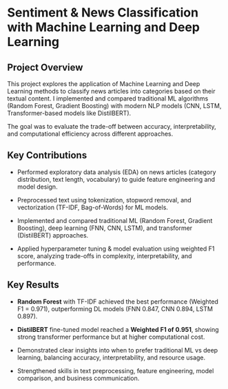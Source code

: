 # Sentiment & News Classification with Machine Learning and Deep Learning
## Project Overview
This project explores the application of Machine Learning and Deep Learning methods to classify news articles into categories based on their textual content.
I implemented and compared traditional ML algorithms (Random Forest, Gradient Boosting) with modern NLP models (CNN, LSTM, Transformer-based models like DistilBERT).

The goal was to evaluate the trade-off between accuracy, interpretability, and computational efficiency across different approaches.

## Key Contributions
- Performed exploratory data analysis (EDA) on news articles (category distribution, text length, vocabulary) to guide feature engineering and model design.

- Preprocessed text using tokenization, stopword removal, and vectorization (TF-IDF, Bag-of-Words) for ML models.

- Implemented and compared traditional ML (Random Forest, Gradient Boosting), deep learning (FNN, CNN, LSTM), and transformer (DistilBERT) approaches.

- Applied hyperparameter tuning & model evaluation using weighted F1 score, analyzing trade-offs in complexity, interpretability, and performance.

## Key Results
- **Random Forest** with TF-IDF achieved the best performance (Weighted F1 = 0.971), outperforming DL models (FNN 0.847, CNN 0.894, LSTM 0.897).

- **DistilBERT** fine-tuned model reached a **Weighted F1 of 0.951**, showing strong transformer performance but at higher computational cost.

- Demonstrated clear insights into when to prefer traditional ML vs deep learning, balancing accuracy, interpretability, and resource usage.

- Strengthened skills in text preprocessing, feature engineering, model comparison, and business communication.
